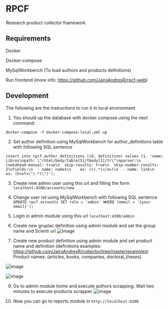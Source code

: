 # RPCF
Research product collector framework


## Requirements
Docker

Docker-compose

MySqlWorkbench (To load authors and products definitions)

Run frontend (more info: https://github.com/JairoAndresR/rpcf-web)

## Development

The following are the instructions to run it in local environment

1. You should up the database with docker compose using the next command:
```cassandraql
docker-compose -f docker-compose-local.yml up
```
2. Set author definition using MySqlWorkbench for author_definitions table with following SQL sentence
```cassandraql
insert into rpcf.author_definitions (id, definition) values (1, 'name: Libros\npath: \"/html/body/table[5]/tbody[1]/tr\"\nparser:\n  lookahead-manual: true\n  skip-results: true\n  skip-number-results: 2\nfields:\n  - name: names\n    ex: (>).*(</a>)\n  - name: link\n    ex: (href=\").*(\")');
```
3. Create new admin user using this url and filling the form 
`localhost:4200/accounts/new`
4. Change user rol using MySqlWorkbench with following SQL sentence
```UPDATE rpcf.accounts SET role = 'admin' WHERE (email = '{your email}');```
5. Login in admin module using this url `localhost:4200/admin`
6. Create new gruplac definition using admin module and set the group name and Scienti url
![image](https://user-images.githubusercontent.com/25800176/178641949-2b5378dd-40ca-4374-b769-3b67c2d21ac9.png)

7. Create new product definition using admin module and set product name and definition (definitions examples: https://github.com/JairoAndresR/collector/tree/master/examples)
Product names: (articles, books, companies, doctoral_theses)

![image](https://user-images.githubusercontent.com/25800176/178642008-5b806c07-5f24-40cd-8bb0-0636d90daacb.png)

![image](https://user-images.githubusercontent.com/25800176/178642026-441868fb-6b9f-4ff9-8ab1-fcce4e20d8bd.png)

9. Go to admin module home and execute authors scrapping. Wait two minutes to execute products scrapper
![image](https://user-images.githubusercontent.com/25800176/178642469-4cb67ccd-9f5c-447e-a888-c77b71284d79.png)

10. Now you can go to reports module in `http://localhost:4200`
